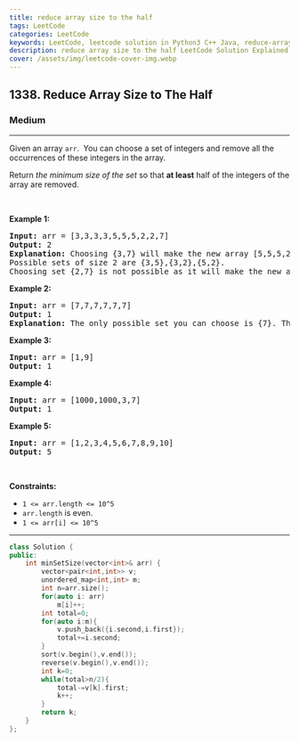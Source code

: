 ```yaml
---
title: reduce array size to the half
tags: LeetCode
categories: LeetCode
keywords: LeetCode, leetcode solution in Python3 C++ Java, reduce-array-size-to-the-half solution
description: reduce array size to the half LeetCode Solution Explained
cover: /assets/img/leetcode-cover-img.webp
---
```



<h2>1338. Reduce Array Size to The Half</h2><h3>Medium</h3><hr><div><p>Given an array <code>arr</code>.&nbsp; You can choose a set of integers and remove all the occurrences of these integers in the array.</p>

<p>Return <em>the minimum size of the set</em> so that <strong>at least</strong> half of the integers of the array are removed.</p>

<p>&nbsp;</p>
<p><strong>Example 1:</strong></p>

<pre><strong>Input:</strong> arr = [3,3,3,3,5,5,5,2,2,7]
<strong>Output:</strong> 2
<strong>Explanation:</strong> Choosing {3,7} will make the new array [5,5,5,2,2] which has size 5 (i.e equal to half of the size of the old array).
Possible sets of size 2 are {3,5},{3,2},{5,2}.
Choosing set {2,7} is not possible as it will make the new array [3,3,3,3,5,5,5] which has size greater than half of the size of the old array.
</pre>

<p><strong>Example 2:</strong></p>

<pre><strong>Input:</strong> arr = [7,7,7,7,7,7]
<strong>Output:</strong> 1
<strong>Explanation:</strong> The only possible set you can choose is {7}. This will make the new array empty.
</pre>

<p><strong>Example 3:</strong></p>

<pre><strong>Input:</strong> arr = [1,9]
<strong>Output:</strong> 1
</pre>

<p><strong>Example 4:</strong></p>

<pre><strong>Input:</strong> arr = [1000,1000,3,7]
<strong>Output:</strong> 1
</pre>

<p><strong>Example 5:</strong></p>

<pre><strong>Input:</strong> arr = [1,2,3,4,5,6,7,8,9,10]
<strong>Output:</strong> 5
</pre>

<p>&nbsp;</p>
<p><strong>Constraints:</strong></p>

<ul>
	<li><code>1 &lt;= arr.length &lt;= 10^5</code></li>
	<li><code>arr.length</code> is even.</li>
	<li><code>1 &lt;= arr[i] &lt;= 10^5</code></li>
</ul></div>

---




```cpp
class Solution {
public:
    int minSetSize(vector<int>& arr) {
        vector<pair<int,int>> v;
        unordered_map<int,int> m;
        int n=arr.size();
        for(auto i: arr)
            m[i]++;
        int total=0;
        for(auto i:m){
            v.push_back({i.second,i.first});
            total+=i.second;
        }
        sort(v.begin(),v.end());
        reverse(v.begin(),v.end());
        int k=0;
        while(total>n/2){
            total-=v[k].first;
            k++;
        }
        return k;
    }
};
```
